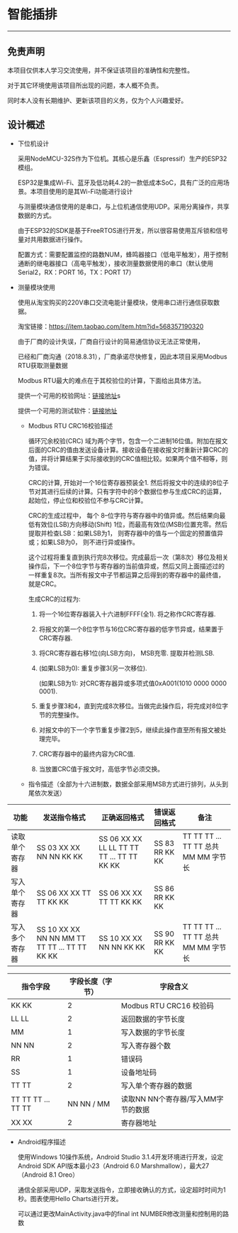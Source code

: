 # 智能插排

* * *

## 免责声明

本项目仅供本人学习交流使用，并不保证该项目的准确性和完整性。

对于其它环境使用该项目所出现的问题，本人概不负责。

同时本人没有长期维护、更新该项目的义务，仅为个人兴趣爱好。

## 设计概述

-   下位机设计

    采用NodeMCU-32S作为下位机。其核心是乐鑫（Espressif）生产的ESP32模组。

    ESP32是集成Wi-Fi、蓝牙及低功耗4.2的一款低成本SoC，具有广泛的应用场景。本项目使用的是其Wi-Fi功能进行设计

    与测量模块通信使用的是串口，与上位机通信使用UDP。采用分离操作，共享数据的方式。

    由于ESP32的SDK是基于FreeRTOS进行开发，所以很容易使用互斥锁和信号量对共用数据进行操作。

    配置方式：需要配置监控的路数NUM，蜂鸣器接口（低电平触发），用于控制通断的继电器接口（高电平触发），接收测量数据使用的串口（默认使用Serial2，RX：PORT 16，TX：PORT 17）

-   测量模块使用

    使用从淘宝购买的220V串口交流电能计量模块，使用串口进行通信获取数据。

    淘宝链接：<https://item.taobao.com/item.htm?id=568357190320>

    由于厂商的设计失误，厂商自行设计的简易通信协议无法正常使用，

    已经和厂商沟通（2018.8.31），厂商承诺尽快修复，因此本项目采用Modbus RTU获取测量数据

    Modbus RTU最大的难点在于其校验位的计算，下面给出具体方法。

    提供一个可用的校验网址：[链接地址](http://cht.nahua.com.tw/index.php?url=http://cht.nahua.com.tw/software/crc16/&key=Modbus,%20RTU,%20CRC16&title=%E8%A8%88%E7%AE%97%20Modbus%20RTU%20CRC16)s

    提供一个可用的测试软件：[链接地址](http://yourplc.net/download/software/modbus_rtu/mbrtu.zip)

    -   Modbus RTU CRC16校验描述

          循环冗余校验(CRC) 域为两个字节，包含一个二进制16位值。附加在报文后面的CRC的值由发送设备计算。接收设备在接收报文时重新计算CRC的值，并将计算结果于实际接收到的CRC值相比较。如果两个值不相等，则为错误。

          CRC的计算, 开始对一个16位寄存器预装全1. 然后将报文中的连续的8位子节对其进行后续的计算。只有字符中的8个数据位参与生成CRC的运算，起始位，停止位和校验位不参与CRC计算。

          CRC的生成过程中， 每个 8–位字符与寄存器中的值异或。然后结果向最低有效位(LSB)方向移动(Shift) 1位，而最高有效位(MSB)位置充零。然后提取并检查LSB：如果LSB为1， 则寄存器中的值与一个固定的预置值异或；如果LSB为0， 则不进行异或操作。

          这个过程将重复直到执行完8次移位。完成最后一次（第8次）移位及相关操作后，下一个8位字节与寄存器的当前值异或，然后又同上面描述过的一样重复8次。当所有报文中子节都运算之后得到的寄存器中的最终值，就是CRC。

          生成CRC的过程为:

        1.  将一个16位寄存器装入十六进制FFFF(全1). 将之称作CRC寄存器.

        2.  将报文的第一个8位字节与16位CRC寄存器的低字节异或，结果置于CRC寄存器.

        3.  将CRC寄存器右移1位(向LSB方向)， MSB充零. 提取并检测LSB.

        4.  (如果LSB为0): 重复步骤3(另一次移位).

            (如果LSB为1): 对CRC寄存器异或多项式值0xA001(1010 0000 0000 0001).

        5.  重复步骤3和4，直到完成8次移位。当做完此操作后，将完成对8位字节的完整操作。

        6.  对报文中的下一个字节重复步骤2到5，继续此操作直至所有报文被处理完毕。

        7.  CRC寄存器中的最终内容为CRC值.

        8.  当放置CRC值于报文时，高低字节必须交换。

    -   指令描述（全部为十六进制数，数据全部采用MSB方式进行排列，从头到尾依次发送）

| 功能      | 发送指令格式                                        | 正确返回格式                                     | 错误返回格式         | 备注                              |
| ------- | --------------------------------------------- | ------------------------------------------ | -------------- | ------------------------------- |
| 读取单个寄存器 | SS 03 XX XX NN NN KK KK                       | SS 06 XX XX LL LL TT TT TT ... TT TT KK KK | SS 83 RR KK KK | TT TT TT ... TT TT 总共 MM MM 字节长 |
| 写入单个寄存器 | SS 06 XX XX TT TT KK KK                       | SS 06 XX XX TT TT KK KK                    | SS 86 RR KK KK |                                 |
| 写入多个寄存器 | SS 10 XX XX NN NN MM TT TT TT ... TT TT KK KK | SS 10 XX XX NN NN KK KK                    | SS 90 RR KK KK | TT TT TT ... TT TT 总共 MM MM 字节长 |

| 指令字段               | 字段长度（字节）   | 字段含义                  |
| ------------------ | ---------- | --------------------- |
| KK KK              | 2          | Modbus RTU CRC16 校验码  |
| LL LL              | 2          | 返回数据的字节长度             |
| MM                 | 1          | 写入数据的字节长度             |
| NN NN              | 2          | 写入寄存器个数               |
| RR                 | 1          | 错误码                   |
| SS                 | 1          | 设备地址码                 |
| TT TT              | 2          | 写入单个寄存器的数据            |
| TT TT TT ... TT TT | NN NN / MM | 读取NN NN个寄存器/写入MM字节的数据 |
| XX XX              | 2          | 寄存器地址                 |

-   Android程序描述

    使用Windows 10操作系统，Android Studio 3.1.4开发环境进行开发，设定Android SDK API版本最小23（Android 6.0 Marshmallow），最大27（Android 8.1 Oreo）

    通信全部采用UDP，采取发送指令，立即接收确认的方式，设定超时时间为1秒。图表使用Hello Charts进行开发。

    可以通过更改MainActivity.java中的final int NUMBER修改测量和控制用的路数

